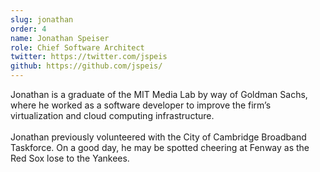 ```yaml
---
slug: jonathan
order: 4
name: Jonathan Speiser
role: Chief Software Architect
twitter: https://twitter.com/jspeis
github: https://github.com/jspeis/
---
```


Jonathan is a graduate of the MIT Media Lab by way of Goldman Sachs, where he worked as a software developer to improve the firm’s virtualization and cloud computing infrastructure.
<br /><br />
Jonathan previously volunteered with the City of Cambridge Broadband Taskforce. On a good day, he may be spotted cheering at Fenway as the Red Sox lose to the Yankees.
